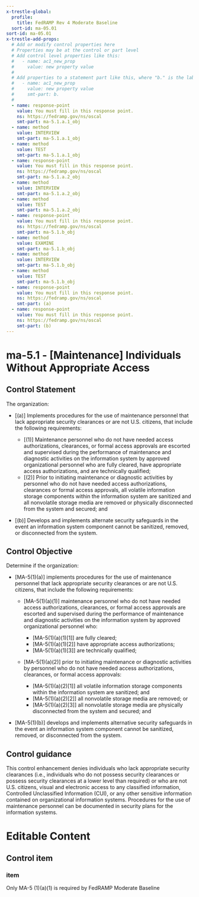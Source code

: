 ```yaml
---
x-trestle-global:
  profile:
    title: FedRAMP Rev 4 Moderate Baseline
  sort-id: ma-05.01
sort-id: ma-05.01
x-trestle-add-props:
  # Add or modify control properties here
  # Properties may be at the control or part level
  # Add control level properties like this:
  #   - name: ac1_new_prop
  #     value: new property value
  #
  # Add properties to a statement part like this, where "b." is the label of the target statement part
  #   - name: ac1_new_prop
  #     value: new property value
  #     smt-part: b.
  #
  - name: response-point
    value: You must fill in this response point.
    ns: https://fedramp.gov/ns/oscal
    smt-part: ma-5.1.a.1_obj
  - name: method
    value: INTERVIEW
    smt-part: ma-5.1.a.1_obj
  - name: method
    value: TEST
    smt-part: ma-5.1.a.1_obj
  - name: response-point
    value: You must fill in this response point.
    ns: https://fedramp.gov/ns/oscal
    smt-part: ma-5.1.a.2_obj
  - name: method
    value: INTERVIEW
    smt-part: ma-5.1.a.2_obj
  - name: method
    value: TEST
    smt-part: ma-5.1.a.2_obj
  - name: response-point
    value: You must fill in this response point.
    ns: https://fedramp.gov/ns/oscal
    smt-part: ma-5.1.b_obj
  - name: method
    value: EXAMINE
    smt-part: ma-5.1.b_obj
  - name: method
    value: INTERVIEW
    smt-part: ma-5.1.b_obj
  - name: method
    value: TEST
    smt-part: ma-5.1.b_obj
  - name: response-point
    value: You must fill in this response point.
    ns: https://fedramp.gov/ns/oscal
    smt-part: (a)
  - name: response-point
    value: You must fill in this response point.
    ns: https://fedramp.gov/ns/oscal
    smt-part: (b)
---
```


# ma-5.1 - \[Maintenance\] Individuals Without Appropriate Access

## Control Statement

The organization:

- \[(a)\] Implements procedures for the use of maintenance personnel that lack appropriate security clearances or are not U.S. citizens, that include the following requirements:

  - \[(1)\] Maintenance personnel who do not have needed access authorizations, clearances, or formal access approvals are escorted and supervised during the performance of maintenance and diagnostic activities on the information system by approved organizational personnel who are fully cleared, have appropriate access authorizations, and are technically qualified;
  - \[(2)\] Prior to initiating maintenance or diagnostic activities by personnel who do not have needed access authorizations, clearances or formal access approvals, all volatile information storage components within the information system are sanitized and all nonvolatile storage media are removed or physically disconnected from the system and secured; and

- \[(b)\] Develops and implements alternate security safeguards in the event an information system component cannot be sanitized, removed, or disconnected from the system.

## Control Objective

Determine if the organization:

- \[MA-5(1)(a)\] implements procedures for the use of maintenance personnel that lack appropriate security clearances or are not U.S. citizens, that include the following requirements:

  - \[MA-5(1)(a)(1)\] maintenance personnel who do not have needed access authorizations, clearances, or formal access approvals are escorted and supervised during the performance of maintenance and diagnostic activities on the information system by approved organizational personnel who:

    - \[MA-5(1)(a)(1)[1]\] are fully cleared;
    - \[MA-5(1)(a)(1)[2]\] have appropriate access authorizations;
    - \[MA-5(1)(a)(1)[3]\] are technically qualified;

  - \[MA-5(1)(a)(2)\] prior to initiating maintenance or diagnostic activities by personnel who do not have needed access authorizations, clearances, or formal access approvals:

    - \[MA-5(1)(a)(2)[1]\] all volatile information storage components within the information system are sanitized; and
    - \[MA-5(1)(a)(2)[2]\] all nonvolatile storage media are removed; or
    - \[MA-5(1)(a)(2)[3]\] all nonvolatile storage media are physically disconnected from the system and secured; and

- \[MA-5(1)(b)\] develops and implements alternative security safeguards in the event an information system component cannot be sanitized, removed, or disconnected from the system.

## Control guidance

This control enhancement denies individuals who lack appropriate security clearances (i.e., individuals who do not possess security clearances or possess security clearances at a lower level than required) or who are not U.S. citizens, visual and electronic access to any classified information, Controlled Unclassified Information (CUI), or any other sensitive information contained on organizational information systems. Procedures for the use of maintenance personnel can be documented in security plans for the information systems.

# Editable Content

<!-- Make additions and edits below -->
<!-- The above represents the contents of the control as received by the profile, prior to additions. -->
<!-- If the profile makes additions to the control, they will appear below. -->
<!-- The above markdown may not be edited but you may edit the content below, and/or introduce new additions to be made by the profile. -->
<!-- If there is a yaml header at the top, parameter values may be edited. Use --set-parameters to incorporate the changes during assembly. -->
<!-- The content here will then replace what is in the profile for this control, after running profile-assemble. -->
<!-- The added parts in the profile for this control are below.  You may edit them and/or add new ones. -->
<!-- Each addition must have a heading either of the form ## Control my_addition_name -->
<!-- or ## Part a. (where the a. refers to one of the control statement labels.) -->
<!-- "## Control" parts are new parts added after the statement part. -->
<!-- "## Part" parts are new parts added into the top-level statement part with that label. -->
<!-- Subparts may be added with nested hash levels of the form ### My Subpart Name -->
<!-- underneath the parent ## Control or ## Part being added -->
<!-- See https://ibm.github.io/compliance-trestle/tutorials/ssp_profile_catalog_authoring/ssp_profile_catalog_authoring for guidance. -->

## Control item

### item

Only MA-5 (1)(a)(1) is required by FedRAMP Moderate Baseline
